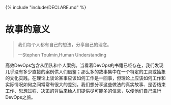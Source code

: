 {% include "include/DECLARE.md" %}

# 故事的意义

> 我们每个人都有自己的想法，分享自己的理念。
>
> —Stephen Toulmin,Human Understanding

高效DevOps包含从团队和个人案例。当看着DevOps的书籍已经存在，我们发现几乎没有多少直接的案例供人们借鉴；那么多的故事集中在一个特定的工具或抽象的文化实践。在理论上谈论某事应该如何工作是一回事，但理论上应该如何工作和实际情况如何之间常常有很大的差别。我们想分享这些做法的真实故事、是否结束工作、思想过程、决策的背后来给人们提供尽可能多的信息，以便他们自己进行DevOps之旅。

